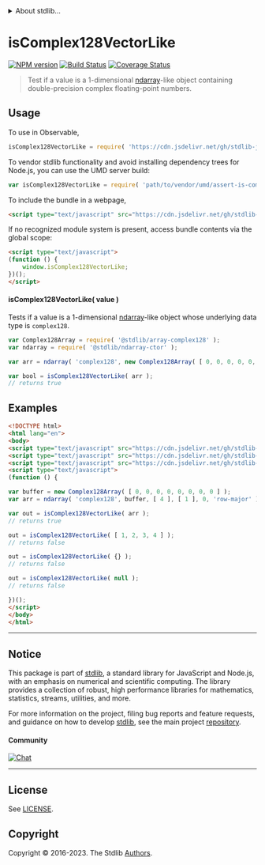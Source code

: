 <!--

@license Apache-2.0

Copyright (c) 2023 The Stdlib Authors.

Licensed under the Apache License, Version 2.0 (the "License");
you may not use this file except in compliance with the License.
You may obtain a copy of the License at

   http://www.apache.org/licenses/LICENSE-2.0

Unless required by applicable law or agreed to in writing, software
distributed under the License is distributed on an "AS IS" BASIS,
WITHOUT WARRANTIES OR CONDITIONS OF ANY KIND, either express or implied.
See the License for the specific language governing permissions and
limitations under the License.

-->


<details>
  <summary>
    About stdlib...
  </summary>
  <p>We believe in a future in which the web is a preferred environment for numerical computation. To help realize this future, we've built stdlib. stdlib is a standard library, with an emphasis on numerical and scientific computation, written in JavaScript (and C) for execution in browsers and in Node.js.</p>
  <p>The library is fully decomposable, being architected in such a way that you can swap out and mix and match APIs and functionality to cater to your exact preferences and use cases.</p>
  <p>When you use stdlib, you can be absolutely certain that you are using the most thorough, rigorous, well-written, studied, documented, tested, measured, and high-quality code out there.</p>
  <p>To join us in bringing numerical computing to the web, get started by checking us out on <a href="https://github.com/stdlib-js/stdlib">GitHub</a>, and please consider <a href="https://opencollective.com/stdlib">financially supporting stdlib</a>. We greatly appreciate your continued support!</p>
</details>

# isComplex128VectorLike

[![NPM version][npm-image]][npm-url] [![Build Status][test-image]][test-url] [![Coverage Status][coverage-image]][coverage-url] <!-- [![dependencies][dependencies-image]][dependencies-url] -->

> Test if a value is a 1-dimensional [ndarray][@stdlib/ndarray/ctor]-like object containing double-precision complex floating-point numbers.



<section class="usage">

## Usage

To use in Observable,

```javascript
isComplex128VectorLike = require( 'https://cdn.jsdelivr.net/gh/stdlib-js/assert-is-complex128vector-like@v0.1.0-umd/browser.js' )
```

To vendor stdlib functionality and avoid installing dependency trees for Node.js, you can use the UMD server build:

```javascript
var isComplex128VectorLike = require( 'path/to/vendor/umd/assert-is-complex128vector-like/index.js' )
```

To include the bundle in a webpage,

```html
<script type="text/javascript" src="https://cdn.jsdelivr.net/gh/stdlib-js/assert-is-complex128vector-like@v0.1.0-umd/browser.js"></script>
```

If no recognized module system is present, access bundle contents via the global scope:

```html
<script type="text/javascript">
(function () {
    window.isComplex128VectorLike;
})();
</script>
```

#### isComplex128VectorLike( value )

Tests if a value is a 1-dimensional [ndarray][@stdlib/ndarray/ctor]-like object whose underlying data type is `complex128`.

```javascript
var Complex128Array = require( '@stdlib/array-complex128' );
var ndarray = require( '@stdlib/ndarray-ctor' );

var arr = ndarray( 'complex128', new Complex128Array( [ 0, 0, 0, 0, 0, 0, 0, 0 ] ), [ 4 ], [ 1 ], 0, 'row-major' );

var bool = isComplex128VectorLike( arr );
// returns true
```

</section>

<!-- /.usage -->

<section class="examples">

## Examples

<!-- eslint no-undef: "error" -->

```html
<!DOCTYPE html>
<html lang="en">
<body>
<script type="text/javascript" src="https://cdn.jsdelivr.net/gh/stdlib-js/ndarray-ctor@umd/browser.js"></script>
<script type="text/javascript" src="https://cdn.jsdelivr.net/gh/stdlib-js/array-complex128@umd/browser.js"></script>
<script type="text/javascript" src="https://cdn.jsdelivr.net/gh/stdlib-js/assert-is-complex128vector-like@v0.1.0-umd/browser.js"></script>
<script type="text/javascript">
(function () {

var buffer = new Complex128Array( [ 0, 0, 0, 0, 0, 0, 0, 0 ] );
var arr = ndarray( 'complex128', buffer, [ 4 ], [ 1 ], 0, 'row-major' );

var out = isComplex128VectorLike( arr );
// returns true

out = isComplex128VectorLike( [ 1, 2, 3, 4 ] );
// returns false

out = isComplex128VectorLike( {} );
// returns false

out = isComplex128VectorLike( null );
// returns false

})();
</script>
</body>
</html>
```

</section>

<!-- /.examples -->

<!-- Section for related `stdlib` packages. Do not manually edit this section, as it is automatically populated. -->

<section class="related">

</section>

<!-- /.related -->

<!-- Section for all links. Make sure to keep an empty line after the `section` element and another before the `/section` close. -->


<section class="main-repo" >

* * *

## Notice

This package is part of [stdlib][stdlib], a standard library for JavaScript and Node.js, with an emphasis on numerical and scientific computing. The library provides a collection of robust, high performance libraries for mathematics, statistics, streams, utilities, and more.

For more information on the project, filing bug reports and feature requests, and guidance on how to develop [stdlib][stdlib], see the main project [repository][stdlib].

#### Community

[![Chat][chat-image]][chat-url]

---

## License

See [LICENSE][stdlib-license].


## Copyright

Copyright &copy; 2016-2023. The Stdlib [Authors][stdlib-authors].

</section>

<!-- /.stdlib -->

<!-- Section for all links. Make sure to keep an empty line after the `section` element and another before the `/section` close. -->

<section class="links">

[npm-image]: http://img.shields.io/npm/v/@stdlib/assert-is-complex128vector-like.svg
[npm-url]: https://npmjs.org/package/@stdlib/assert-is-complex128vector-like

[test-image]: https://github.com/stdlib-js/assert-is-complex128vector-like/actions/workflows/test.yml/badge.svg?branch=v0.1.0
[test-url]: https://github.com/stdlib-js/assert-is-complex128vector-like/actions/workflows/test.yml?query=branch:v0.1.0

[coverage-image]: https://img.shields.io/codecov/c/github/stdlib-js/assert-is-complex128vector-like/main.svg
[coverage-url]: https://codecov.io/github/stdlib-js/assert-is-complex128vector-like?branch=main

<!--

[dependencies-image]: https://img.shields.io/david/stdlib-js/assert-is-complex128vector-like.svg
[dependencies-url]: https://david-dm.org/stdlib-js/assert-is-complex128vector-like/main

-->

[chat-image]: https://img.shields.io/gitter/room/stdlib-js/stdlib.svg
[chat-url]: https://app.gitter.im/#/room/#stdlib-js_stdlib:gitter.im

[stdlib]: https://github.com/stdlib-js/stdlib

[stdlib-authors]: https://github.com/stdlib-js/stdlib/graphs/contributors

[umd]: https://github.com/umdjs/umd
[es-module]: https://developer.mozilla.org/en-US/docs/Web/JavaScript/Guide/Modules

[deno-url]: https://github.com/stdlib-js/assert-is-complex128vector-like/tree/deno
[umd-url]: https://github.com/stdlib-js/assert-is-complex128vector-like/tree/umd
[esm-url]: https://github.com/stdlib-js/assert-is-complex128vector-like/tree/esm
[branches-url]: https://github.com/stdlib-js/assert-is-complex128vector-like/blob/main/branches.md

[stdlib-license]: https://raw.githubusercontent.com/stdlib-js/assert-is-complex128vector-like/main/LICENSE

[@stdlib/ndarray/ctor]: https://github.com/stdlib-js/ndarray-ctor/tree/umd

</section>

<!-- /.links -->
